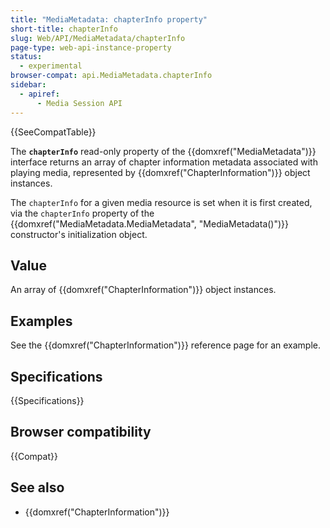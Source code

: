 ```yaml
---
title: "MediaMetadata: chapterInfo property"
short-title: chapterInfo
slug: Web/API/MediaMetadata/chapterInfo
page-type: web-api-instance-property
status:
  - experimental
browser-compat: api.MediaMetadata.chapterInfo
sidebar:
  - apiref:
      - Media Session API
---
```


{{SeeCompatTable}}

The **`chapterInfo`** read-only property of the {{domxref("MediaMetadata")}} interface returns an array of chapter information metadata associated with playing media, represented by {{domxref("ChapterInformation")}} object instances.

The `chapterInfo` for a given media resource is set when it is first created, via the `chapterInfo` property of the {{domxref("MediaMetadata.MediaMetadata", "MediaMetadata()")}} constructor's initialization object.

## Value

An array of {{domxref("ChapterInformation")}} object instances.

## Examples

See the {{domxref("ChapterInformation")}} reference page for an example.

## Specifications

{{Specifications}}

## Browser compatibility

{{Compat}}

## See also

- {{domxref("ChapterInformation")}}
